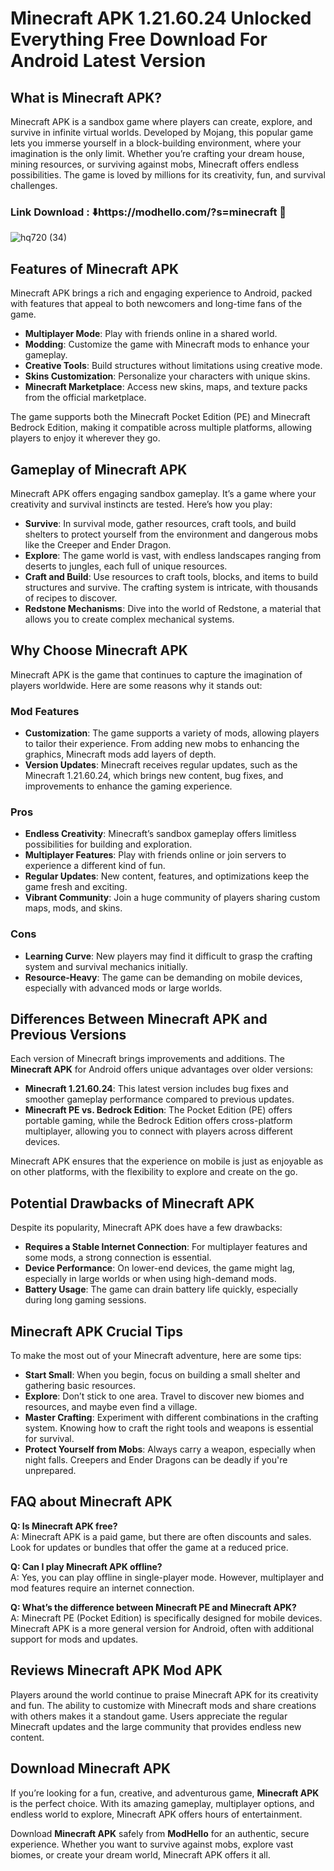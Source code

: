 # Minecraft APK 1.21.60.24 Unlocked Everything Free Download For Android Latest Version

## What is Minecraft APK?

Minecraft APK is a sandbox game where players can create, explore, and survive in infinite virtual worlds. Developed by Mojang, this popular game lets you immerse yourself in a block-building environment, where your imagination is the only limit. Whether you’re crafting your dream house, mining resources, or surviving against mobs, Minecraft offers endless possibilities. The game is loved by millions for its creativity, fun, and survival challenges.


### Link Download : ⬇️https://modhello.com/?s=minecraft 📲
![hq720 (34)](https://github.com/user-attachments/assets/12295774-7b7b-4de5-a93b-89f139ba1f99)


## Features of Minecraft APK

Minecraft APK brings a rich and engaging experience to Android, packed with features that appeal to both newcomers and long-time fans of the game. 

- **Multiplayer Mode**: Play with friends online in a shared world.
- **Modding**: Customize the game with Minecraft mods to enhance your gameplay.
- **Creative Tools**: Build structures without limitations using creative mode.
- **Skins Customization**: Personalize your characters with unique skins.
- **Minecraft Marketplace**: Access new skins, maps, and texture packs from the official marketplace.

The game supports both the Minecraft Pocket Edition (PE) and Minecraft Bedrock Edition, making it compatible across multiple platforms, allowing players to enjoy it wherever they go.

## Gameplay of Minecraft APK

Minecraft APK offers engaging sandbox gameplay. It’s a game where your creativity and survival instincts are tested. Here’s how you play:

- **Survive**: In survival mode, gather resources, craft tools, and build shelters to protect yourself from the environment and dangerous mobs like the Creeper and Ender Dragon.
- **Explore**: The game world is vast, with endless landscapes ranging from deserts to jungles, each full of unique resources.
- **Craft and Build**: Use resources to craft tools, blocks, and items to build structures and survive. The crafting system is intricate, with thousands of recipes to discover.
- **Redstone Mechanisms**: Dive into the world of Redstone, a material that allows you to create complex mechanical systems.

## Why Choose Minecraft APK

Minecraft APK is the game that continues to capture the imagination of players worldwide. Here are some reasons why it stands out:

### Mod Features

- **Customization**: The game supports a variety of mods, allowing players to tailor their experience. From adding new mobs to enhancing the graphics, Minecraft mods add layers of depth.
- **Version Updates**: Minecraft receives regular updates, such as the Minecraft 1.21.60.24, which brings new content, bug fixes, and improvements to enhance the gaming experience.

### Pros

- **Endless Creativity**: Minecraft’s sandbox gameplay offers limitless possibilities for building and exploration.
- **Multiplayer Features**: Play with friends online or join servers to experience a different kind of fun.
- **Regular Updates**: New content, features, and optimizations keep the game fresh and exciting.
- **Vibrant Community**: Join a huge community of players sharing custom maps, mods, and skins.
  
### Cons

- **Learning Curve**: New players may find it difficult to grasp the crafting system and survival mechanics initially.
- **Resource-Heavy**: The game can be demanding on mobile devices, especially with advanced mods or large worlds.

## Differences Between Minecraft APK and Previous Versions

Each version of Minecraft brings improvements and additions. The **Minecraft APK** for Android offers unique advantages over older versions:

- **Minecraft 1.21.60.24**: This latest version includes bug fixes and smoother gameplay performance compared to previous updates.
- **Minecraft PE vs. Bedrock Edition**: The Pocket Edition (PE) offers portable gaming, while the Bedrock Edition offers cross-platform multiplayer, allowing you to connect with players across different devices.

Minecraft APK ensures that the experience on mobile is just as enjoyable as on other platforms, with the flexibility to explore and create on the go.

## Potential Drawbacks of Minecraft APK

Despite its popularity, Minecraft APK does have a few drawbacks:

- **Requires a Stable Internet Connection**: For multiplayer features and some mods, a strong connection is essential.
- **Device Performance**: On lower-end devices, the game might lag, especially in large worlds or when using high-demand mods.
- **Battery Usage**: The game can drain battery life quickly, especially during long gaming sessions.

## Minecraft APK Crucial Tips

To make the most out of your Minecraft adventure, here are some tips:

- **Start Small**: When you begin, focus on building a small shelter and gathering basic resources.
- **Explore**: Don’t stick to one area. Travel to discover new biomes and resources, and maybe even find a village.
- **Master Crafting**: Experiment with different combinations in the crafting system. Knowing how to craft the right tools and weapons is essential for survival.
- **Protect Yourself from Mobs**: Always carry a weapon, especially when night falls. Creepers and Ender Dragons can be deadly if you're unprepared.

## FAQ about Minecraft APK

**Q: Is Minecraft APK free?**  
A: Minecraft APK is a paid game, but there are often discounts and sales. Look for updates or bundles that offer the game at a reduced price.

**Q: Can I play Minecraft APK offline?**  
A: Yes, you can play offline in single-player mode. However, multiplayer and mod features require an internet connection.

**Q: What’s the difference between Minecraft PE and Minecraft APK?**  
A: Minecraft PE (Pocket Edition) is specifically designed for mobile devices. Minecraft APK is a more general version for Android, often with additional support for mods and updates.

## Reviews Minecraft APK Mod APK

Players around the world continue to praise Minecraft APK for its creativity and fun. The ability to customize with Minecraft mods and share creations with others makes it a standout game. Users appreciate the regular Minecraft updates and the large community that provides endless new content. 
## Download Minecraft APK

If you’re looking for a fun, creative, and adventurous game, **Minecraft APK** is the perfect choice. With its amazing gameplay, multiplayer options, and endless world to explore, Minecraft APK offers hours of entertainment. 

Download **Minecraft APK** safely from **ModHello** for an authentic, secure experience. Whether you want to survive against mobs, explore vast biomes, or create your dream world, Minecraft APK offers it all.
